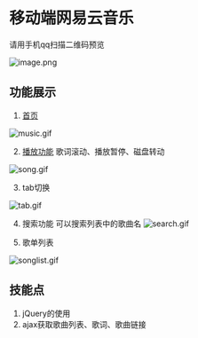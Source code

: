 # 移动端网易云音乐
请用手机qq扫描二维码预览

![image.png](http://upload-images.jianshu.io/upload_images/2170795-eac60705f7406d51.png?imageMogr2/auto-orient/strip%7CimageView2/2/w/1240)

## 功能展示
1.  [首页](https://github.com/HaitaoWang555/neteaseMusic/index.html)

![music.gif](https://upload-images.jianshu.io/upload_images/2170795-e67340060e0ee204.gif?imageMogr2/auto-orient/strip)

2. [播放功能](https://github.com/HaitaoWang555/neteaseMusic/song.js)
歌词滚动、播放暂停、磁盘转动

![song.gif](http://upload-images.jianshu.io/upload_images/2170795-4ffd67fe9fd3894c.gif?imageMogr2/auto-orient/strip)


3. tab切换

![tab.gif](http://upload-images.jianshu.io/upload_images/2170795-7a09d03dffdb515f.gif?imageMogr2/auto-orient/strip)

4. 搜索功能
 可以搜索列表中的歌曲名
![search.gif](http://upload-images.jianshu.io/upload_images/2170795-cbf5d2ece10df4cf.gif?imageMogr2/auto-orient/strip)

5. 歌单列表

![songlist.gif](http://upload-images.jianshu.io/upload_images/2170795-7c816420620027ba.gif?imageMogr2/auto-orient/strip)

## 技能点
1. jQuery的使用
2. ajax获取歌曲列表、歌词、歌曲链接
